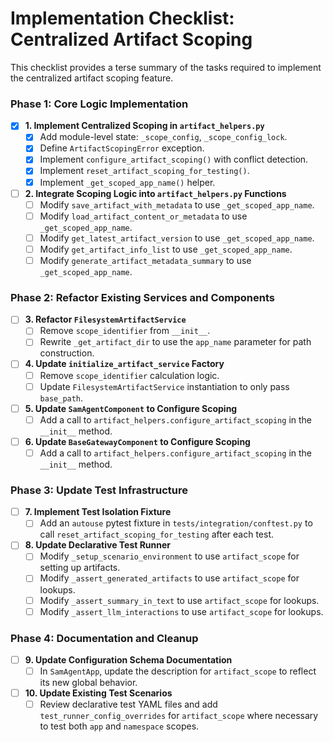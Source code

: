 # Implementation Checklist: Centralized Artifact Scoping

This checklist provides a terse summary of the tasks required to implement the centralized artifact scoping feature.

### Phase 1: Core Logic Implementation

-   [X] **1. Implement Centralized Scoping in `artifact_helpers.py`**
    -   [X] Add module-level state: `_scope_config`, `_scope_config_lock`.
    -   [X] Define `ArtifactScopingError` exception.
    -   [X] Implement `configure_artifact_scoping()` with conflict detection.
    -   [X] Implement `reset_artifact_scoping_for_testing()`.
    -   [X] Implement `_get_scoped_app_name()` helper.

-   [ ] **2. Integrate Scoping Logic into `artifact_helpers.py` Functions**
    -   [ ] Modify `save_artifact_with_metadata` to use `_get_scoped_app_name`.
    -   [ ] Modify `load_artifact_content_or_metadata` to use `_get_scoped_app_name`.
    -   [ ] Modify `get_latest_artifact_version` to use `_get_scoped_app_name`.
    -   [ ] Modify `get_artifact_info_list` to use `_get_scoped_app_name`.
    -   [ ] Modify `generate_artifact_metadata_summary` to use `_get_scoped_app_name`.

### Phase 2: Refactor Existing Services and Components

-   [ ] **3. Refactor `FilesystemArtifactService`**
    -   [ ] Remove `scope_identifier` from `__init__`.
    -   [ ] Rewrite `_get_artifact_dir` to use the `app_name` parameter for path construction.

-   [ ] **4. Update `initialize_artifact_service` Factory**
    -   [ ] Remove `scope_identifier` calculation logic.
    -   [ ] Update `FilesystemArtifactService` instantiation to only pass `base_path`.

-   [ ] **5. Update `SamAgentComponent` to Configure Scoping**
    -   [ ] Add a call to `artifact_helpers.configure_artifact_scoping` in the `__init__` method.

-   [ ] **6. Update `BaseGatewayComponent` to Configure Scoping**
    -   [ ] Add a call to `artifact_helpers.configure_artifact_scoping` in the `__init__` method.

### Phase 3: Update Test Infrastructure

-   [ ] **7. Implement Test Isolation Fixture**
    -   [ ] Add an `autouse` pytest fixture in `tests/integration/conftest.py` to call `reset_artifact_scoping_for_testing` after each test.

-   [ ] **8. Update Declarative Test Runner**
    -   [ ] Modify `_setup_scenario_environment` to use `artifact_scope` for setting up artifacts.
    -   [ ] Modify `_assert_generated_artifacts` to use `artifact_scope` for lookups.
    -   [ ] Modify `_assert_summary_in_text` to use `artifact_scope` for lookups.
    -   [ ] Modify `_assert_llm_interactions` to use `artifact_scope` for lookups.

### Phase 4: Documentation and Cleanup

-   [ ] **9. Update Configuration Schema Documentation**
    -   [ ] In `SamAgentApp`, update the description for `artifact_scope` to reflect its new global behavior.

-   [ ] **10. Update Existing Test Scenarios**
    -   [ ] Review declarative test YAML files and add `test_runner_config_overrides` for `artifact_scope` where necessary to test both `app` and `namespace` scopes.

